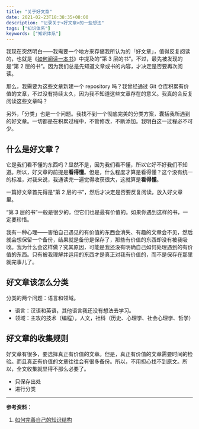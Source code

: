 ```yaml
---
title: "关于好文章"
date: 2021-02-23T18:38:35+08:00
description: "记录关于<好文章>的一些想法"
tags: ["知识体系"]
keywords: ["知识体系"]
---
```


我现在突然明白——我需要一个地方来存储我所认为的「好文章」，值得反复阅读的，也就是《[如何阅读一本书](/posts/how-to-read-a-book/)》中提及的“第 3 层的书”。不过，最先被发现的是“第 2 层的书”。因为我们总是先知道文章或书的内容，才决定是否要再次阅读。

那么，我需要为这些文章新建一个 repository 吗？我曾经通过 Git 仓库积累有价值的文章，不过没有持续太久，因为我不知道这些文章存在的意义。我真的会反复阅读这些文章吗？

另外，「分类」也是一个问题。我找不到一个彻底完美的分类方案，囊括我所遇到的好文章。一切都是在积累过程中，不管修改，不断添加。我明白这一过程必不可少。

## 什么是好文章？

它是我们看不懂的东西吗？显然不是，因为我们看不懂，所以它好不好我们不知道。所以，好文章的前提是**看得懂**。但是，什么程度才算是看得懂？这个没有统一的标准，对我来说，我通读完一遍觉得收获很大，这就算是**看得懂**。

一篇好文章首先得是“第 2 层的书”，然后才决定是否要反复阅读，放入好文章里。

“第 3 层的书”一般是很少的，但它们也是最有价值的。如果你遇到这样的书，一定要珍惜。

我有一种心理——害怕自己遇见的有价值的东西会消失、有趣的文章会不见，然后就会想保留一个备份，结果就是备份是保存了，那些有价值的东西却没有被我吸收。我为什么会这样做？究其原因，可能是我还没有明确自己如何处理遇到的有价值的东西。只有被我理解并运用的东西才是真正对我有价值的，而不是保存在那里就完事儿了。

## 好文章该怎么分类

分类的两个问题：语言和领域。

- 语言：汉语和英语，其他语言我还没有想法去学习。
- 领域：主攻的技术（编程），人文，社科（历史、心理学、社会心理学、哲学）

## 好文章的收集规则

好文章有很多，要选择真正有价值的文章。但是，真正有价值的文章需要时间的检验。而且真正有价值的文章往往会有很多备份。所以，不用担心找不到原文。所以，全文收集就显得不那么必要了。

- 只保存出处
- 进行分类

---

**参考资料**：

1. [如何完善自己的知识结构](https://program-think.blogspot.com/2013/09/knowledge-structure.html)
